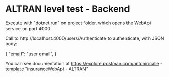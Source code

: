 # ALTRAN level test - Backend

Execute with "dotnet run" on project folder, which opens the WebApi service on port 4000

Call to http://localhost:4000/users/Authenticate to authenticate, with JSON body: 

{
    "email": "user email",
}

You can see documentation at https://explore.postman.com/antoniocalle - template "insuranceWebApi - ALTRAN"

